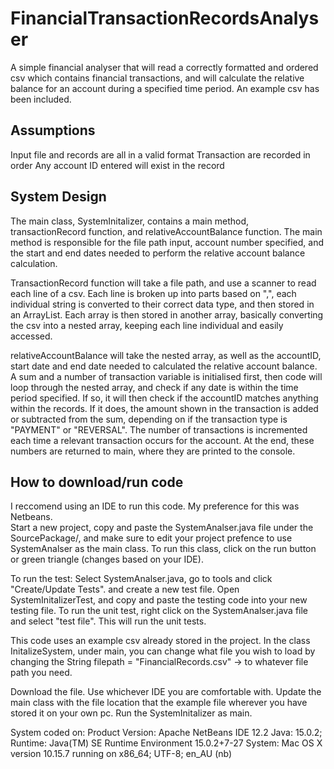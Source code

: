 # FinancialTransactionRecordsAnalyser

A simple financial analyser that will read a correctly formatted and ordered csv which contains financial transactions, and will calculate the relative balance for an account during a specified time period. An example csv has been included. 

## Assumptions
Input file and records are all in a valid format 
Transaction are recorded in order 
Any account ID entered will exist in the record


## System Design
The main class, SystemInitalizer, contains a main method, transactionRecord function, and relativeAccountBalance function. The main method is responsible for the file path input, account number specified, and the start and end dates needed to perform the relative account balance calculation. 

TransactionRecord function will take a file path, and use a scanner to read each line of a csv. Each line is broken up into parts based on ",", each individual string is converted to their correct data type, and then stored in an ArrayList. Each array is then stored in another array, basically converting the csv into a nested array, keeping each line individual and easily accessed. 

relativeAccountBalance will take the nested array, as well as the accountID, start date and end date needed to calculated the relative account balance. A sum and a number of transaction variable is initialised first, then code will loop through the nested array, and check if any date is within the time period specified. If so, it will then check if the accountID matches anything within the records. If it does, the amount shown in the transaction is added or subtracted from the sum, depending on if the transaction type is "PAYMENT" or "REVERSAL". 
The number of transactions is incremented each time a relevant transaction occurs for the account. 
At the end, these numbers are returned to main, where they are printed to the console. 




## How to download/run code
I reccomend using an IDE to run this code. My preference for this was Netbeans.  
Start a new project, copy and paste the SystemAnalser.java file under the SourcePackage/<default package>, and make sure to edit your project prefence to use SystemAnalser as the main class. To run this class, click on the run button or green triangle (changes based on your IDE).

To run the test:
Select SystemAnalser.java, go to tools and click "Create/Update Tests". and create a new test file. Open SystemInitalizerTest, and copy and paste the testing code into your new testing file.
To run the unit test, right click on the SystemAnalser.java file and select "test file". This will run the unit tests. 


This code uses an example csv already stored in the project. In the class InitalizeSystem, under main, you can change what file you wish to load by changing the String filepath = "FinancialRecords.csv" -> to whatever file path you need.


Download the file. Use whichever IDE you are comfortable with. Update the main class with the file location that the example file wherever you have stored it on your own pc. Run the SystemInitalizer as main.







System coded on:
Product Version: Apache NetBeans IDE 12.2
Java: 15.0.2;
Runtime: Java(TM) SE Runtime Environment 15.0.2+7-27
System: Mac OS X version 10.15.7 running on x86_64; UTF-8; en_AU (nb)

